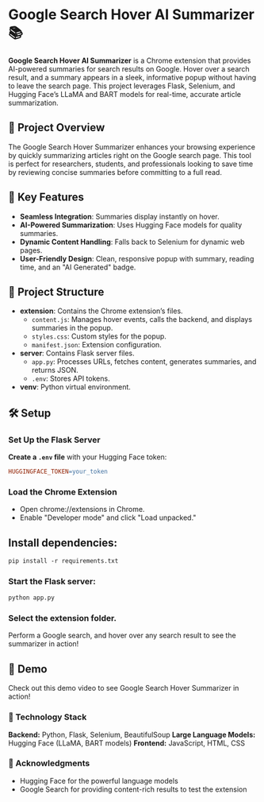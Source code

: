 # Google Search Hover AI Summarizer 📚

**Google Search Hover AI Summarizer** is a Chrome extension that provides AI-powered summaries for search results on Google. Hover over a search result, and a summary appears in a sleek, informative popup without having to leave the search page. This project leverages Flask, Selenium, and Hugging Face’s LLaMA and BART models for real-time, accurate article summarization.

## 🎯 Project Overview
The Google Search Hover Summarizer enhances your browsing experience by quickly summarizing articles right on the Google search page. This tool is perfect for researchers, students, and professionals looking to save time by reviewing concise summaries before committing to a full read.

## 🚀 Key Features
- **Seamless Integration**: Summaries display instantly on hover.
- **AI-Powered Summarization**: Uses Hugging Face models for quality summaries.
- **Dynamic Content Handling**: Falls back to Selenium for dynamic web pages.
- **User-Friendly Design**: Clean, responsive popup with summary, reading time, and an "AI Generated" badge.

## 📂 Project Structure
- **extension**: Contains the Chrome extension’s files.
  - `content.js`: Manages hover events, calls the backend, and displays summaries in the popup.
  - `styles.css`: Custom styles for the popup.
  - `manifest.json`: Extension configuration.
- **server**: Contains Flask server files.
  - `app.py`: Processes URLs, fetches content, generates summaries, and returns JSON.
  - `.env`: Stores API tokens.
- **venv**: Python virtual environment.

## 🛠️ Setup

### Set Up the Flask Server
**Create a `.env` file** with your Hugging Face token:
   ```makefile
   HUGGINGFACE_TOKEN=your_token
  ```
### Load the Chrome Extension
  - Open chrome://extensions in Chrome.
  - Enable "Developer mode" and click "Load unpacked."
    
## Install dependencies:
   ```makefile
   pip install -r requirements.txt
   ```
### Start the Flask server:
  ```makefile
  python app.py
  ```

### Select the extension folder.
Perform a Google search, and hover over any search result to see the summarizer in action!

## 📝 Demo
Check out this demo video to see Google Search Hover Summarizer in action!

### 🤖 Technology Stack
**Backend:** Python, Flask, Selenium, BeautifulSoup 
**Large Language Models:** Hugging Face (LLaMA, BART models)
**Frontend:** JavaScript, HTML, CSS

### 🙌 Acknowledgments
  - Hugging Face for the powerful language models
  - Google Search for providing content-rich results to test the extension
